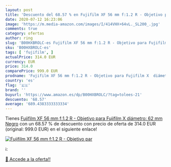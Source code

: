 ```yaml
---
layout: post
title: 'Descuento del 68.57 % en Fujifilm XF 56 mm f:1.2 R - Objetivo par'
date: 2020-07-12 16:23:06
image: 'https://m.media-amazon.com/images/I/414VHX+64vL._SL200_.jpg'
comments: true
category: ofertas
author: ring
slug: 'B00HXBROLC-es Fujifilm XF 56 mm f:1.2 R - Objetivo para Fujifilm X...'
sku: 'B00HXBROLC-es'
tags: [ 'fujifilm', ]
actualPrice: 314.0 EUR
currency: EUR
price: 314.0
comparePrice: 999.0 EUR
prodname: 'Fujifilm XF 56 mm f:1.2 R - Objetivo para Fujifilm X  diámetro: 62 mm   Negro'
country: 'es'
flag: '🇪🇸'
brand: ''
buyurl: 'https://www.amazon.es/dp/B00HXBROLC/?tag=tolees-21'
descuento: '68.57'
average: '689.4383333333334'
---
```


Tienes [Fujifilm XF 56 mm f:1.2 R - Objetivo para Fujifilm X  diámetro: 62 mm   Negro](https://www.amazon.es/dp/B00HXBROLC/?tag=tolees-21) con un 68.57 % de descuento con precio de oferta de 314.0 EUR (original: 999.0 EUR) en el siguiente enlace!

[![Fujifilm XF 56 mm f:1.2 R - Objetivo par](https://m.media-amazon.com/images/I/414VHX+64vL._SL200_.jpg)](https://www.amazon.es/dp/B00HXBROLC/?tag=tolees-21)

ℹ️:


[🛒 Accede a la oferta!!](https://www.amazon.es/dp/B00HXBROLC/?tag=tolees-21)
